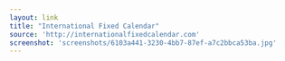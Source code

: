 ```yaml
---
layout: link
title: "International Fixed Calendar"
source: 'http://internationalfixedcalendar.com'
screenshot: 'screenshots/6103a441-3230-4bb7-87ef-a7c2bbca53ba.jpg'
---
```


